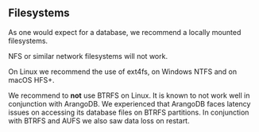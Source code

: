 <!-- Integrate this into installation pages? -->

Filesystems
-----------

As one would expect for a database, we recommend a locally mounted filesystems.

NFS or similar network filesystems will not work.

On Linux we recommend the use of ext4fs, on Windows NTFS and on macOS HFS+.

We recommend to **not** use BTRFS on Linux. It is known to not work well in conjunction with ArangoDB.
We experienced that ArangoDB faces latency issues on accessing its database files on BTRFS partitions.
In conjunction with BTRFS and AUFS we also saw data loss on restart.
